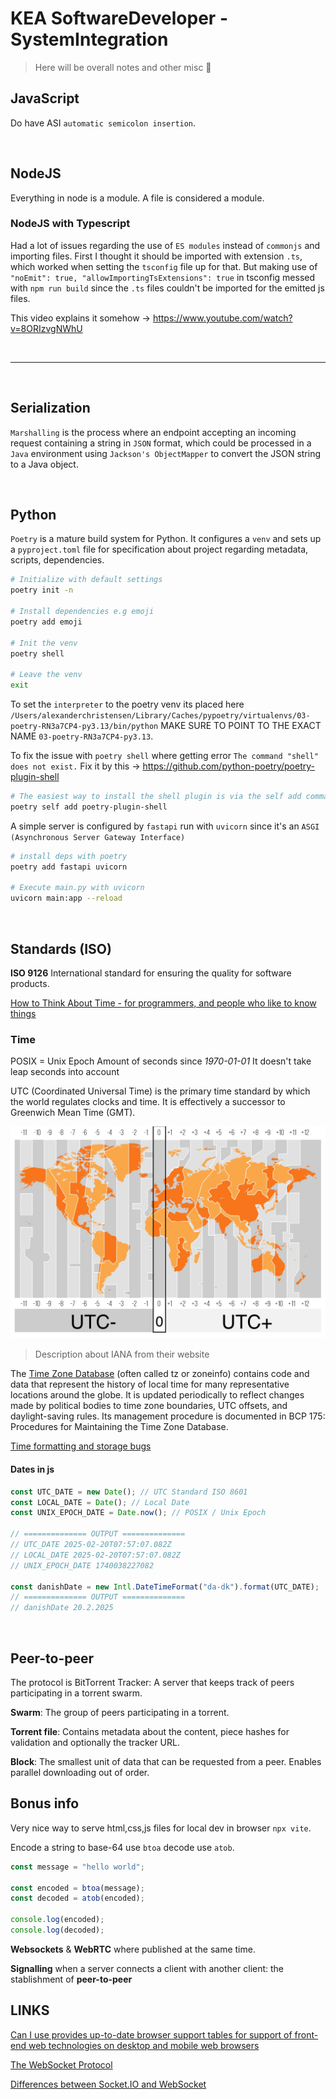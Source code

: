 # KEA SoftwareDeveloper - SystemIntegration

> Here will be overall notes and other misc 🧙

## JavaScript

Do have ASI `automatic semicolon insertion`.

<br>

## NodeJS

Everything in node is a module. A file is considered a module.

### NodeJS with Typescript

Had a lot of issues regarding the use of `ES modules` instead of `commonjs` and importing files. First I thought it should be imported with extension `.ts`, which worked when setting the `tsconfig` file up for that. But making use of `"noEmit": true, "allowImportingTsExtensions": true` in tsconfig messed with `npm run build` since the `.ts` files couldn't be imported for the emitted js files.

This video explains it somehow -> https://www.youtube.com/watch?v=8ORIzvgNWhU

<br>

---

<br>

## Serialization

`Marshalling` is the process where an endpoint accepting an incoming request containing a string in `JSON` format, which could be processed in a `Java` environment using `Jackson's ObjectMapper` to convert the JSON string to a Java object.

<br>

## Python

`Poetry` is a mature build system for Python. It configures a `venv` and sets up a `pyproject.toml` file for specification about project regarding metadata, scripts, dependencies.

```bash
# Initialize with default settings
poetry init -n

# Install dependencies e.g emoji
poetry add emoji

# Init the venv
poetry shell

# Leave the venv
exit
```

To set the `interpreter` to the poetry venv its placed here `/Users/alexanderchristensen/Library/Caches/pypoetry/virtualenvs/03-poetry-RN3a7CP4-py3.13/bin/python` MAKE SURE TO POINT TO THE EXACT NAME `03-poetry-RN3a7CP4-py3.13`.

To fix the issue with `poetry shell` where getting error `The command "shell" does not exist.` Fix it by this -> https://github.com/python-poetry/poetry-plugin-shell

```bash
# The easiest way to install the shell plugin is via the self add command of Poetry.
poetry self add poetry-plugin-shell
```

A simple server is configured by `fastapi` run with `uvicorn` since it's an `ASGI (Asynchronous Server Gateway Interface)`

```bash
# install deps with poetry
poetry add fastapi uvicorn

# Execute main.py with uvicorn
uvicorn main:app --reload
```

<br>

## Standards (ISO)

**ISO 9126** International standard for ensuring the quality for software products.

[How to Think About Time - for programmers, and people who like to know things](https://errorprone.info/docs/time)

### Time

POSIX = Unix Epoch
Amount of seconds since _1970-01-01_
It doesn't take leap seconds into account

UTC (Coordinated Universal Time) is the primary time standard by which the world regulates clocks and time. It is effectively a successor to Greenwich Mean Time (GMT).

![UTC](images/utc.png "UTC")

> Description about IANA from their website

The [Time Zone Database](https://www.iana.org/time-zones) (often called tz or zoneinfo) contains code and data that represent the history of local time for many representative locations around the globe. It is updated periodically to reflect changes made by political bodies to time zone boundaries, UTC offsets, and daylight-saving rules. Its management procedure is documented in BCP 175: Procedures for Maintaining the Time Zone Database.

[Time formatting and storage bugs](https://en.wikipedia.org/wiki/Time_formatting_and_storage_bugs)

#### Dates in js

```js
const UTC_DATE = new Date(); // UTC Standard ISO 8601
const LOCAL_DATE = Date(); // Local Date
const UNIX_EPOCH_DATE = Date.now(); // POSIX / Unix Epoch

// ============== OUTPUT ==============
// UTC_DATE 2025-02-20T07:57:07.082Z
// LOCAL_DATE 2025-02-20T07:57:07.082Z
// UNIX_EPOCH_DATE 1740038227082

const danishDate = new Intl.DateTimeFormat("da-dk").format(UTC_DATE);
// ============== OUTPUT ==============
// danishDate 20.2.2025
```

<br>

## Peer-to-peer

The protocol is BitTorrent
Tracker: A server that keeps track of peers participating in a torrent swarm.

**Swarm**: The group of peers participating in a torrent.

**Torrent file**: Contains metadata about the content, piece hashes for validation and optionally the tracker URL.

**Block**: The smallest unit of data that can be requested from a peer. Enables parallel downloading out of order.

## Bonus info

Very nice way to serve html,css,js files for local dev in browser `npx vite`.

Encode a string to base-64 use `btoa` decode use `atob`.

```js
const message = "hello world";

const encoded = btoa(message);
const decoded = atob(encoded);

console.log(encoded);
console.log(decoded);
```

__Websockets__ & __WebRTC__ where published at the same time.

__Signalling__ when a server connects a client with another client: the stablishment of **peer-to-peer**

## LINKS

[Can I use provides up-to-date browser support tables for support of front-end web technologies on desktop and mobile web browsers](https://caniuse.com)

[The WebSocket Protocol](https://datatracker.ietf.org/doc/html/rfc6455)

[Differences between Socket.IO and WebSocket](https://stackoverflow.com/questions/10112178/differences-between-socket-io-and-websockets)
